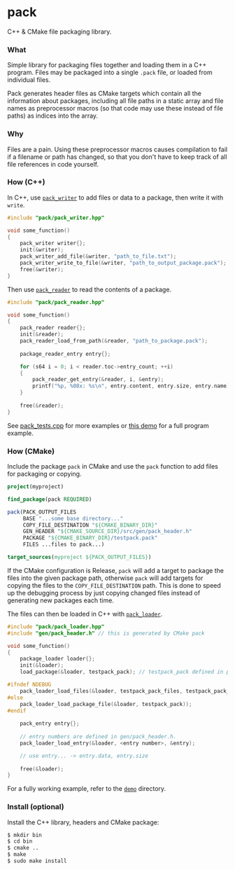 # pack
C++ & CMake file packaging library.

### What
Simple library for packaging files together and loading them in a C++ program.
Files may be packaged into a single `.pack` file, or loaded from individual files.

Pack generates header files as CMake targets which contain all the information about packages, including all file paths in a static array and file names as preprocessor macros (so that code may use these instead of file paths) as indices into the array.

### Why
Files are a pain. Using these preprocessor macros causes compilation to fail if a filename or path has changed, so that you don't have to keep track of all file references in code yourself.

### How (C++)
In C++, use [`pack_writer`](src/pack/pack_writer.hpp) to add files or data to a package, then write it with `write`.

```cpp
#include "pack/pack_writer.hpp"

void some_function()
{
    pack_writer writer{};
    init(&writer);
    pack_writer_add_file(&writer, "path_to_file.txt");
    pack_writer_write_to_file(&writer, "path_to_output_package.pack");
    free(&writer);
}
```

Then use [`pack_reader`](src/pack/pack_reader.hpp) to read the contents of a package.

```cpp
#include "pack/pack_reader.hpp"

void some_function()
{
    pack_reader reader{};
    init(&reader);
    pack_reader_load_from_path(&reader, "path_to_package.pack");
    
    package_reader_entry entry{};

    for (s64 i = 0; i < reader.toc->entry_count; ++i)
    {
        pack_reader_get_entry(&reader, i, &entry);
        printf("%p, %08x: %s\n", entry.content, entry.size, entry.name);
    }
    
    free(&reader);
}
```

See [pack_tests.cpp](/tests/pack_tests.cpp) for more examples or [this demo](/demo/src/main.cpp) for a full program example.

### How (CMake)
Include the package `pack` in CMake and use the `pack` function to add files for packaging or copying.

```cmake
project(myproject)

find_package(pack REQUIRED)

pack(PACK_OUTPUT_FILES
     BASE "...some base directory..."
     COPY_FILE_DESTINATION "${CMAKE_BINARY_DIR}"
     GEN_HEADER "${CMAKE_SOURCE_DIR}/src/gen/pack_header.h"
     PACKAGE "${CMAKE_BINARY_DIR}/testpack.pack"
     FILES ...files to pack...)

target_sources(myproject ${PACK_OUTPUT_FILES})
```

If the CMake configuration is Release, `pack` will add a target to package the files into the given package path, otherwise `pack` will add targets for copying the files to the `COPY_FILE_DESTINATION` path.
This is done to speed up the debugging process by just copying changed files instead of generating new packages each time.

The files can then be loaded in C++ with [`pack_loader`](src/pack/pack_loader.hpp).

```cpp
#include "pack/pack_loader.hpp"
#include "gen/pack_header.h" // this is generated by CMake pack

void some_function()
{
    package_loader loader{};
    init(&loader);
    load_package(&loader, testpack_pack); // testpack_pack defined in pack_header.h

#ifndef NDEBUG
    pack_loader_load_files(&loader, testpack_pack_files, testpack_pack_file_count);
#else
    pack_loader_load_package_file(&loader, testpack_pack));
#endif
    
    pack_entry entry{};
    
    // entry numbers are defined in gen/pack_header.h.
    pack_loader_load_entry(&loader, <entry number>, &entry);

    // use entry... -> entry.data, entry.size
    
    free(&loader);
}
```

For a fully working example, refer to the [`demo`](/demo) directory.

### Install (optional)

Install the C++ library, headers and CMake package:

```sh
$ mkdir bin
$ cd bin
$ cmake ..
$ make
$ sudo make install
```
